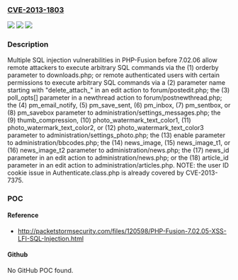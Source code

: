 ### [CVE-2013-1803](https://cve.mitre.org/cgi-bin/cvename.cgi?name=CVE-2013-1803)
![](https://img.shields.io/static/v1?label=Product&message=n%2Fa&color=blue)
![](https://img.shields.io/static/v1?label=Version&message=n%2Fa&color=blue)
![](https://img.shields.io/static/v1?label=Vulnerability&message=n%2Fa&color=brighgreen)

### Description

Multiple SQL injection vulnerabilities in PHP-Fusion before 7.02.06 allow remote attackers to execute arbitrary SQL commands via the (1) orderby parameter to downloads.php; or remote authenticated users with certain permissions to execute arbitrary SQL commands via a (2) parameter name starting with "delete_attach_" in an edit action to forum/postedit.php; the (3) poll_opts[] parameter in a newthread action to forum/postnewthread.php; the (4) pm_email_notify, (5) pm_save_sent, (6) pm_inbox, (7) pm_sentbox, or (8) pm_savebox parameter to administration/settings_messages.php; the (9) thumb_compression, (10) photo_watermark_text_color1, (11) photo_watermark_text_color2, or (12) photo_watermark_text_color3 parameter to administration/settings_photo.php; the (13) enable parameter to administration/bbcodes.php; the (14) news_image, (15) news_image_t1, or (16) news_image_t2 parameter to administration/news.php; the (17) news_id parameter in an edit action to administration/news.php; or the (18) article_id parameter in an edit action to administration/articles.php.  NOTE: the user ID cookie issue in Authenticate.class.php is already covered by CVE-2013-7375.

### POC

#### Reference
- http://packetstormsecurity.com/files/120598/PHP-Fusion-7.02.05-XSS-LFI-SQL-Injection.html

#### Github
No GitHub POC found.

